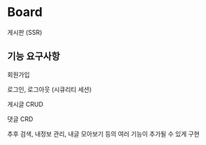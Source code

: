 # Board
게시판 (SSR)


## 기능 요구사항

회원가입

로그인, 로그아웃 (시큐리티 세션)

게시글 CRUD

댓글 CRD


추후 검색, 내정보 관리, 내글 모아보기 등의
여러 기능이 추가될 수 있게 구현


